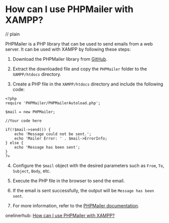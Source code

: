# How can I use PHPMailer with XAMPP?
// plain

PHPMailer is a PHP library that can be used to send emails from a web server. It can be used with XAMPP by following these steps:

1. Download the PHPMailer library from [GitHub](https://github.com/PHPMailer/PHPMailer).

2. Extract the downloaded file and copy the `PHPMailer` folder to the `XAMPP/htdocs` directory.

3. Create a PHP file in the `XAMPP/htdocs` directory and include the following code:

```
<?php
require 'PHPMailer/PHPMailerAutoload.php';

$mail = new PHPMailer;

//Your code here

if(!$mail->send()) {
    echo 'Message could not be sent.';
    echo 'Mailer Error: ' . $mail->ErrorInfo;
} else {
    echo 'Message has been sent';
}
?>
```

4. Configure the `$mail` object with the desired parameters such as `From`, `To`, `Subject`, `Body`, etc.

5. Execute the PHP file in the browser to send the email.

6. If the email is sent successfully, the output will be `Message has been sent`.

7. For more information, refer to the [PHPMailer documentation](https://github.com/PHPMailer/PHPMailer/wiki).

onelinerhub: [How can I use PHPMailer with XAMPP?](https://onelinerhub.com/phpmailer/how-can-i-use-phpmailer-with-xampp)